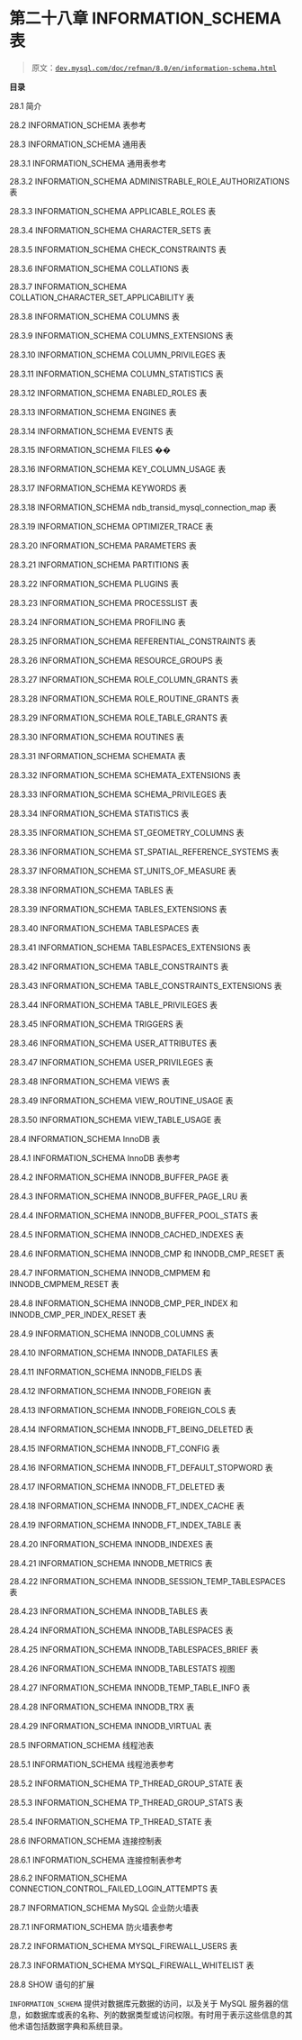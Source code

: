 # 第二十八章 INFORMATION_SCHEMA 表

> 原文：[`dev.mysql.com/doc/refman/8.0/en/information-schema.html`](https://dev.mysql.com/doc/refman/8.0/en/information-schema.html)

**目录**

28.1 简介

28.2 INFORMATION_SCHEMA 表参考

28.3 INFORMATION_SCHEMA 通用表

28.3.1 INFORMATION_SCHEMA 通用表参考

28.3.2 INFORMATION_SCHEMA ADMINISTRABLE_ROLE_AUTHORIZATIONS 表

28.3.3 INFORMATION_SCHEMA APPLICABLE_ROLES 表

28.3.4 INFORMATION_SCHEMA CHARACTER_SETS 表

28.3.5 INFORMATION_SCHEMA CHECK_CONSTRAINTS 表

28.3.6 INFORMATION_SCHEMA COLLATIONS 表

28.3.7 INFORMATION_SCHEMA COLLATION_CHARACTER_SET_APPLICABILITY 表

28.3.8 INFORMATION_SCHEMA COLUMNS 表

28.3.9 INFORMATION_SCHEMA COLUMNS_EXTENSIONS 表

28.3.10 INFORMATION_SCHEMA COLUMN_PRIVILEGES 表

28.3.11 INFORMATION_SCHEMA COLUMN_STATISTICS 表

28.3.12 INFORMATION_SCHEMA ENABLED_ROLES 表

28.3.13 INFORMATION_SCHEMA ENGINES 表

28.3.14 INFORMATION_SCHEMA EVENTS 表

28.3.15 INFORMATION_SCHEMA FILES ��

28.3.16 INFORMATION_SCHEMA KEY_COLUMN_USAGE 表

28.3.17 INFORMATION_SCHEMA KEYWORDS 表

28.3.18 INFORMATION_SCHEMA ndb_transid_mysql_connection_map 表

28.3.19 INFORMATION_SCHEMA OPTIMIZER_TRACE 表

28.3.20 INFORMATION_SCHEMA PARAMETERS 表

28.3.21 INFORMATION_SCHEMA PARTITIONS 表

28.3.22 INFORMATION_SCHEMA PLUGINS 表

28.3.23 INFORMATION_SCHEMA PROCESSLIST 表

28.3.24 INFORMATION_SCHEMA PROFILING 表

28.3.25 INFORMATION_SCHEMA REFERENTIAL_CONSTRAINTS 表

28.3.26 INFORMATION_SCHEMA RESOURCE_GROUPS 表

28.3.27 INFORMATION_SCHEMA ROLE_COLUMN_GRANTS 表

28.3.28 INFORMATION_SCHEMA ROLE_ROUTINE_GRANTS 表

28.3.29 INFORMATION_SCHEMA ROLE_TABLE_GRANTS 表

28.3.30 INFORMATION_SCHEMA ROUTINES 表

28.3.31 INFORMATION_SCHEMA SCHEMATA 表

28.3.32 INFORMATION_SCHEMA SCHEMATA_EXTENSIONS 表

28.3.33 INFORMATION_SCHEMA SCHEMA_PRIVILEGES 表

28.3.34 INFORMATION_SCHEMA STATISTICS 表

28.3.35 INFORMATION_SCHEMA ST_GEOMETRY_COLUMNS 表

28.3.36 INFORMATION_SCHEMA ST_SPATIAL_REFERENCE_SYSTEMS 表

28.3.37 INFORMATION_SCHEMA ST_UNITS_OF_MEASURE 表

28.3.38 INFORMATION_SCHEMA TABLES 表

28.3.39 INFORMATION_SCHEMA TABLES_EXTENSIONS 表

28.3.40 INFORMATION_SCHEMA TABLESPACES 表

28.3.41 INFORMATION_SCHEMA TABLESPACES_EXTENSIONS 表

28.3.42 INFORMATION_SCHEMA TABLE_CONSTRAINTS 表

28.3.43 INFORMATION_SCHEMA TABLE_CONSTRAINTS_EXTENSIONS 表

28.3.44 INFORMATION_SCHEMA TABLE_PRIVILEGES 表

28.3.45 INFORMATION_SCHEMA TRIGGERS 表

28.3.46 INFORMATION_SCHEMA USER_ATTRIBUTES 表

28.3.47 INFORMATION_SCHEMA USER_PRIVILEGES 表

28.3.48 INFORMATION_SCHEMA VIEWS 表

28.3.49 INFORMATION_SCHEMA VIEW_ROUTINE_USAGE 表

28.3.50 INFORMATION_SCHEMA VIEW_TABLE_USAGE 表

28.4 INFORMATION_SCHEMA InnoDB 表

28.4.1 INFORMATION_SCHEMA InnoDB 表参考

28.4.2 INFORMATION_SCHEMA INNODB_BUFFER_PAGE 表

28.4.3 INFORMATION_SCHEMA INNODB_BUFFER_PAGE_LRU 表

28.4.4 INFORMATION_SCHEMA INNODB_BUFFER_POOL_STATS 表

28.4.5 INFORMATION_SCHEMA INNODB_CACHED_INDEXES 表

28.4.6 INFORMATION_SCHEMA INNODB_CMP 和 INNODB_CMP_RESET 表

28.4.7 INFORMATION_SCHEMA INNODB_CMPMEM 和 INNODB_CMPMEM_RESET 表

28.4.8 INFORMATION_SCHEMA INNODB_CMP_PER_INDEX 和 INNODB_CMP_PER_INDEX_RESET 表

28.4.9 INFORMATION_SCHEMA INNODB_COLUMNS 表

28.4.10 INFORMATION_SCHEMA INNODB_DATAFILES 表

28.4.11 INFORMATION_SCHEMA INNODB_FIELDS 表

28.4.12 INFORMATION_SCHEMA INNODB_FOREIGN 表

28.4.13 INFORMATION_SCHEMA INNODB_FOREIGN_COLS 表

28.4.14 INFORMATION_SCHEMA INNODB_FT_BEING_DELETED 表

28.4.15 INFORMATION_SCHEMA INNODB_FT_CONFIG 表

28.4.16 INFORMATION_SCHEMA INNODB_FT_DEFAULT_STOPWORD 表

28.4.17 INFORMATION_SCHEMA INNODB_FT_DELETED 表

28.4.18 INFORMATION_SCHEMA INNODB_FT_INDEX_CACHE 表

28.4.19 INFORMATION_SCHEMA INNODB_FT_INDEX_TABLE 表

28.4.20 INFORMATION_SCHEMA INNODB_INDEXES 表

28.4.21 INFORMATION_SCHEMA INNODB_METRICS 表

28.4.22 INFORMATION_SCHEMA INNODB_SESSION_TEMP_TABLESPACES 表

28.4.23 INFORMATION_SCHEMA INNODB_TABLES 表

28.4.24 INFORMATION_SCHEMA INNODB_TABLESPACES 表

28.4.25 INFORMATION_SCHEMA INNODB_TABLESPACES_BRIEF 表

28.4.26 INFORMATION_SCHEMA INNODB_TABLESTATS 视图

28.4.27 INFORMATION_SCHEMA INNODB_TEMP_TABLE_INFO 表

28.4.28 INFORMATION_SCHEMA INNODB_TRX 表

28.4.29 INFORMATION_SCHEMA INNODB_VIRTUAL 表

28.5 INFORMATION_SCHEMA 线程池表

28.5.1 INFORMATION_SCHEMA 线程池表参考

28.5.2 INFORMATION_SCHEMA TP_THREAD_GROUP_STATE 表

28.5.3 INFORMATION_SCHEMA TP_THREAD_GROUP_STATS 表

28.5.4 INFORMATION_SCHEMA TP_THREAD_STATE 表

28.6 INFORMATION_SCHEMA 连接控制表

28.6.1 INFORMATION_SCHEMA 连接控制表参考

28.6.2 INFORMATION_SCHEMA CONNECTION_CONTROL_FAILED_LOGIN_ATTEMPTS 表

28.7 INFORMATION_SCHEMA MySQL 企业防火墙表

28.7.1 INFORMATION_SCHEMA 防火墙表参考

28.7.2 INFORMATION_SCHEMA MYSQL_FIREWALL_USERS 表

28.7.3 INFORMATION_SCHEMA MYSQL_FIREWALL_WHITELIST 表

28.8 SHOW 语句的扩展

`INFORMATION_SCHEMA` 提供对数据库元数据的访问，以及关于 MySQL 服务器的信息，如数据库或表的名称、列的数据类型或访问权限。有时用于表示这些信息的其他术语包括数据字典和系统目录。
